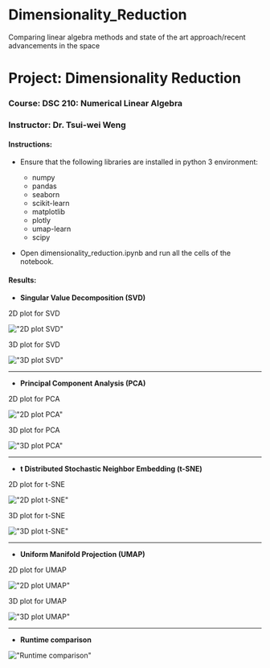 # Dimensionality_Reduction
 Comparing linear algebra methods and state of the art approach/recent advancements in the space


# Project: Dimensionality Reduction
### Course: DSC 210: Numerical Linear Algebra
### Instructor: Dr. Tsui-wei Weng

#### Instructions:
* Ensure that the following libraries are installed in python 3 environment:
  - numpy
  - pandas
  - seaborn
  - scikit-learn
  - matplotlib
  - plotly
  - umap-learn
  - scipy
  
* Open dimensionality_reduction.ipynb and run all the cells of the notebook.

#### Results:

* **Singular Value Decomposition (SVD)**

2D plot for SVD

!["2D plot SVD"](https://github.com/Tanmay-Pardhi/Dimensionality_Reduction/blob/main/images/SVD_scratch.jpg?raw=True")

3D plot for SVD

!["3D plot SVD"](https://github.com/Tanmay-Pardhi/Dimensionality_Reduction/blob/main/images/SVD_3d.jpg?raw=True")

----

* **Principal Component Analysis (PCA)**

2D plot for PCA

!["2D plot PCA"](https://github.com/Tanmay-Pardhi/Dimensionality_Reduction/blob/main/images/PCA_scratch.jpg?raw=True")

3D plot for PCA

!["3D plot PCA"](https://github.com/Tanmay-Pardhi/Dimensionality_Reduction/blob/main/images/PCA_3d.jpg?raw=True")


----

* **t Distributed Stochastic Neighbor Embedding (t-SNE)**

2D plot for t-SNE

!["2D plot t-SNE"](https://github.com/Tanmay-Pardhi/Dimensionality_Reduction/blob/main/images/tsne_plot.jpg?raw=True")

3D plot for t-SNE

!["3D plot t-SNE"](https://github.com/Tanmay-Pardhi/Dimensionality_Reduction/blob/main/images/T-SNE_3d.jpg?raw=True")


----

* **Uniform Manifold Projection (UMAP)**

2D plot for UMAP

!["2D plot UMAP"](https://github.com/Tanmay-Pardhi/Dimensionality_Reduction/blob/main/images/umap_plot.jpg?raw=True")

3D plot for UMAP

!["3D plot UMAP"](https://github.com/Tanmay-Pardhi/Dimensionality_Reduction/blob/main/images/UMAP_3d.jpg?raw=True")

----

* **Runtime comparison**

!["Runtime comparison"](https://github.com/Tanmay-Pardhi/Dimensionality_Reduction/blob/main/images/Runtime_comparison.jpg?raw=True")

